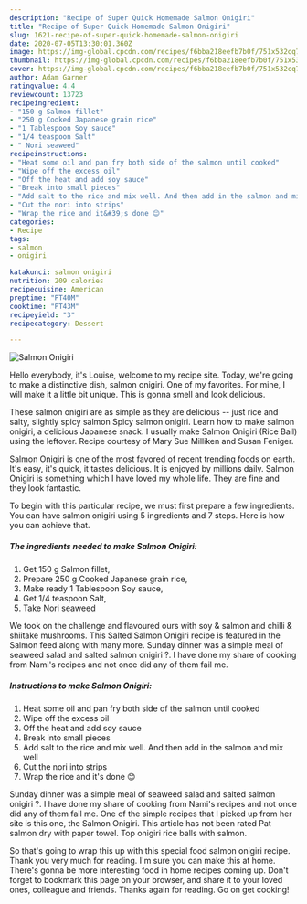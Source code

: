 ```yaml
---
description: "Recipe of Super Quick Homemade Salmon Onigiri"
title: "Recipe of Super Quick Homemade Salmon Onigiri"
slug: 1621-recipe-of-super-quick-homemade-salmon-onigiri
date: 2020-07-05T13:30:01.360Z
image: https://img-global.cpcdn.com/recipes/f6bba218eefb7b0f/751x532cq70/salmon-onigiri-recipe-main-photo.jpg
thumbnail: https://img-global.cpcdn.com/recipes/f6bba218eefb7b0f/751x532cq70/salmon-onigiri-recipe-main-photo.jpg
cover: https://img-global.cpcdn.com/recipes/f6bba218eefb7b0f/751x532cq70/salmon-onigiri-recipe-main-photo.jpg
author: Adam Garner
ratingvalue: 4.4
reviewcount: 13723
recipeingredient:
- "150 g Salmon fillet"
- "250 g Cooked Japanese grain rice"
- "1 Tablespoon Soy sauce"
- "1/4 teaspoon Salt"
- " Nori seaweed"
recipeinstructions:
- "Heat some oil and pan fry both side of the salmon until cooked"
- "Wipe off the excess oil"
- "Off the heat and add soy sauce"
- "Break into small pieces"
- "Add salt to the rice and mix well. And then add in the salmon and mix well"
- "Cut the nori into strips"
- "Wrap the rice and it&#39;s done 😊"
categories:
- Recipe
tags:
- salmon
- onigiri

katakunci: salmon onigiri 
nutrition: 209 calories
recipecuisine: American
preptime: "PT40M"
cooktime: "PT43M"
recipeyield: "3"
recipecategory: Dessert

---
```



![Salmon Onigiri](https://img-global.cpcdn.com/recipes/f6bba218eefb7b0f/751x532cq70/salmon-onigiri-recipe-main-photo.jpg)

Hello everybody, it's Louise, welcome to my recipe site. Today, we're going to make a distinctive dish, salmon onigiri. One of my favorites. For mine, I will make it a little bit unique. This is gonna smell and look delicious.

These salmon onigiri are as simple as they are delicious -- just rice and salty, slightly spicy salmon Spicy salmon onigiri. Learn how to make salmon onigiri, a delicious Japanese snack. I usually make Salmon Onigiri (Rice Ball) using the leftover. Recipe courtesy of Mary Sue Milliken and Susan Feniger.

Salmon Onigiri is one of the most favored of recent trending foods on earth. It's easy, it's quick, it tastes delicious. It is enjoyed by millions daily. Salmon Onigiri is something which I have loved my whole life. They are fine and they look fantastic.


To begin with this particular recipe, we must first prepare a few ingredients. You can have salmon onigiri using 5 ingredients and 7 steps. Here is how you can achieve that.

<!--inarticleads1-->

##### The ingredients needed to make Salmon Onigiri:

1. Get 150 g Salmon fillet,
1. Prepare 250 g Cooked Japanese grain rice,
1. Make ready 1 Tablespoon Soy sauce,
1. Get 1/4 teaspoon Salt,
1. Take  Nori seaweed


We took on the challenge and flavoured ours with soy &amp; salmon and chilli &amp; shiitake mushrooms. This Salted Salmon Onigiri recipe is featured in the Salmon feed along with many more. Sunday dinner was a simple meal of seaweed salad and salted salmon onigiri ?. I have done my share of cooking from Nami&#39;s recipes and not once did any of them fail me. 

<!--inarticleads2-->

##### Instructions to make Salmon Onigiri:

1. Heat some oil and pan fry both side of the salmon until cooked
1. Wipe off the excess oil
1. Off the heat and add soy sauce
1. Break into small pieces
1. Add salt to the rice and mix well. And then add in the salmon and mix well
1. Cut the nori into strips
1. Wrap the rice and it&#39;s done 😊


Sunday dinner was a simple meal of seaweed salad and salted salmon onigiri ?. I have done my share of cooking from Nami&#39;s recipes and not once did any of them fail me. One of the simple recipes that I picked up from her site is this one, the Salmon Onigiri. This article has not been rated Pat salmon dry with paper towel. Top onigiri rice balls with salmon. 

So that's going to wrap this up with this special food salmon onigiri recipe. Thank you very much for reading. I'm sure you can make this at home. There's gonna be more interesting food in home recipes coming up. Don't forget to bookmark this page on your browser, and share it to your loved ones, colleague and friends. Thanks again for reading. Go on get cooking!
